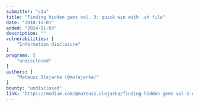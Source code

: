 ```yaml
---
submitter: "c2a"
title: "Finding hidden gems vol. 3: quick win with .sh file"
date: "2018-11-01"
added: "2024-11-03"
description: ""
vulnerabilities: [
    "Information disclosure"
]
programs: [
    "undisclosed"
]
authors: [
    "Mateusz Olejarka (@molejarka)"
]
bounty: "undisclosed"
link: "https://medium.com/@mateusz.olejarka/finding-hidden-gems-vol-3-quick-win-with-sh-file-722e58636ded"
---
```





